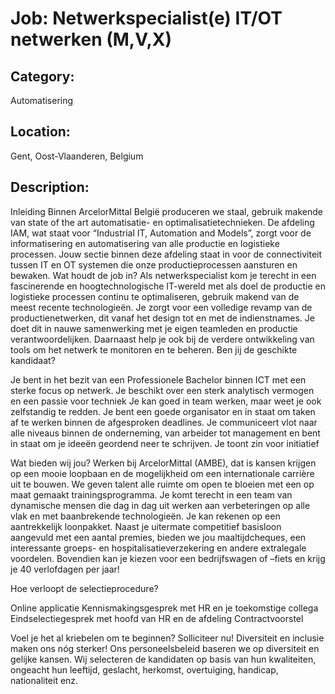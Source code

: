 # Job: Netwerkspecialist(e) IT/OT netwerken (M,V,X)
## Category: 
Automatisering
## Location: 
Gent, Oost-Vlaanderen, Belgium
## Description:
Inleiding
Binnen ArcelorMittal België produceren we staal, gebruik makende van state of the art automatisatie- en optimalisatietechnieken.  De afdeling IAM, wat staat voor “Industrial IT, Automation and Models”, zorgt voor de informatisering en automatisering van alle productie en logistieke processen. Jouw sectie binnen deze afdeling staat in voor de connectiviteit tussen IT en OT systemen die onze productieprocessen aansturen en bewaken.
Wat houdt de job in?
Als netwerkspecialist kom je terecht in een fascinerende en hoogtechnologische IT-wereld met als doel de productie en logistieke processen continu te optimaliseren, gebruik makend van de meest recente technologieën. Je zorgt voor een volledige revamp van de productienetwerken, dit vanaf het design tot en met de indienstnames. Je doet dit in nauwe samenwerking met je eigen teamleden en productie verantwoordelijken. Daarnaast help je ook bij de verdere ontwikkeling van tools om het netwerk te monitoren en te beheren.
Ben jij de geschikte kandidaat?

Je bent in het bezit van een Professionele Bachelor binnen ICT met een sterke focus op netwerk.
Je beschikt over een sterk analytisch vermogen en een passie voor techniek
Je kan goed in team werken, maar weet je ook zelfstandig te redden.
Je bent een goede organisator en in staat om taken af te werken binnen de afgesproken deadlines.
Je communiceert vlot naar alle niveaus binnen de onderneming, van arbeider tot management en bent in staat om je ideeën geordend neer te schrijven.
Je toont zin voor initiatief

Wat bieden wij jou?
Werken bij ArcelorMittal (AMBE), dat is kansen krijgen op een mooie loopbaan en de mogelijkheid om een internationale carrière uit te bouwen. We geven talent alle ruimte om open te bloeien met een op maat gemaakt trainingsprogramma. Je komt terecht in een team van dynamische mensen die dag in dag uit werken aan verbeteringen op alle vlak en met baanbrekende technologieën.
Je kan rekenen op een aantrekkelijk loonpakket. Naast je uitermate competitief basisloon aangevuld met een aantal premies, bieden we jou maaltijdcheques, een interessante groeps- en hospitalisatieverzekering en andere extralegale voordelen. Bovendien kan je kiezen voor een bedrijfswagen of –fiets en krijg je 40 verlofdagen per jaar!
 
Hoe verloopt de selectieprocedure?

Online applicatie
Kennismakingsgesprek met HR en je toekomstige collega
Eindselectiegesprek met hoofd van HR en de afdeling
Contractvoorstel

Voel je het al kriebelen om te beginnen? Solliciteer nu!
Diversiteit en inclusie maken ons nóg sterker!
Ons personeelsbeleid baseren we op diversiteit en gelijke kansen. Wij selecteren de kandidaten op basis van hun kwaliteiten, ongeacht hun leeftijd, geslacht, herkomst, overtuiging, handicap, nationaliteit enz.
